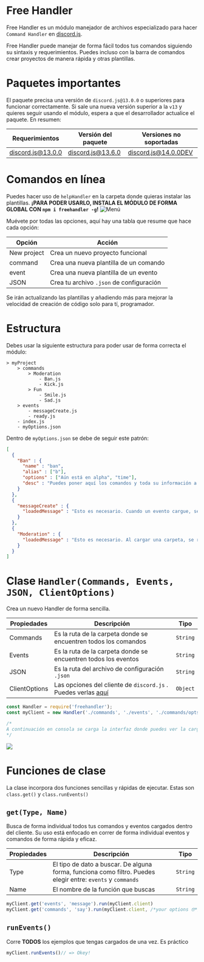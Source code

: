 # Free Handler
Free Handler es un módulo manejador de archivos especializado para hacer `Command Handler` en [discord.js](https://www.npmjs.com/package/discord.js).

Free Handler puede manejar de forma fácil todos tus comandos siguiendo su sintaxis y requerimientos.
Puedes incluso con la barra de comandos crear proyectos de manera rápida y otras plantillas.

# Paquetes importantes
El paquete precisa una versión de `discord.js@13.0.0` o superiores para funcionar correctamente. Si sale una nueva versión superior a la `v13` y quieres seguir usando el módulo, espera a que el desarrollador actualice el paquete.
En resumen:

| Requerimientos | Versión del paquete | Versiones no soportadas
| -- | -- | --
| [discord.js@13.0.0](https://www.npmjs.com/package/discord.js/v/13.0.0) | [discord.js@13.6.0](https://www.npmjs.com/package/discord.js/v/13.6.0) | [discord.js@14.0.0DEV](https://www.npmjs.com/package/discord.js/v/14.0.0-dev.1648515273-ac4bc3a)

# Comandos en línea
Puedes hacer uso de `helpHandler` en la carpeta donde quieras instalar las plantillas.
**¡PARA PODER USARLO, INSTALA EL MÓDULO DE FORMA GLOBAL CON `npm i freehandler -g`!**
![Menú](https://cdn.discordapp.com/attachments/779525789921705988/959180092406390855/unknown.png)

Muévete por todas las opciones, aquí hay una tabla que resume que hace cada opción:

| Opción | Acción |
| -- | -- |
| New project | Crea un nuevo proyecto funcional  |
| command | Crea una nueva plantilla de un comando
| event | Crea una nueva plantilla de un evento
| JSON | Crea tu archivo `.json` de configuración

 Se irán actualizando las plantillas y añadiendo más para mejorar la velocidad de creación de código solo para tí, programador.

 # Estructura
Debes usar la siguiente estructura para poder usar de forma correcta el módulo:
```
> myProject
	> commands
		> Moderation
			- Ban.js
			- Kick.js
		> Fun
			- Smile.js
			- Sad.js
	> events
		- messageCreate.js
		- ready.js
	- index.js
	- myOptions.json
```
Dentro de `myOptions.json` se debe de seguir este patrón:
```json
[
  {
    "Ban" : {
      "name" : "ban",
      "alias" : ["b"],
      "options" : ["Aún está en alpha", "time"],
      "desc" : "Puedes poner aquí los comandos y toda su información a partir de esta plantilla. Recuerda que el key del comando debe de ser el mismo que el del archivo. EJ: el archivo de este comando se llama Ban"
    }
  },
  {
    "messageCreate" : {
      "loadedMessage" : "Esto es necesario. Cuando un evento cargue, se reproducirá este mensaje. Pon el mismo nombre del archivo donde tenga el evento"
    }
  },
  {
    "Moderation" : {
      "loadedMessage" : "Esto es necesario. Al cargar una carpeta, se reproducirá este mensaje. Pon el mismo nombre de la carpeta dónde tengas los comandos"
    }
  }
]
```

 # Clase `Handler(Commands, Events, JSON, ClientOptions)`
 Crea un nuevo Handler de forma sencilla.

 | Propiedades | Descripción | Tipo
 | -- | -- | --
 | Commands | Es la ruta de la carpeta donde se encuentren todos los comandos | `String`
 | Events | Es la ruta de la carpeta donde se encuentren todos los eventos | `String`
 | JSON | Es la ruta del archivo de configuración `.json` | `String`
 | ClientOptions | Las opciones del cliente de `discord.js` . Puedes verlas [aquí](https://discord.js.org/#/docs/discord.js/stable/typedef/ClientOptions)| `Object`

 ```js
 const Handler = require('freehandler');
 const myClient = new Handler('./commands', './events', './commands/opts.json', {intents: 32767})// => Okey!

 /*
 A continuación en consola se carga la interfaz donde puedes ver la carga de todos los archivos
 */
 ```

 ![](https://cdn.discordapp.com/attachments/779525789921705988/959531537446105178/interfaz.png)

 # Funciones de clase
 La clase incorpora dos funciones sencillas y rápidas de ejecutar. Estas son `class.get()` y `class.runEvents()`

 ## `get(Type, Name)`
 Busca de forma individual todos tus comandos y eventos cargados dentro del cliente. Su uso está enfocado en correr de forma individual eventos y comandos de forma rápida y eficaz.

 | Propiedades | Descripción | Tipo |
 | -- | -- | -- |
 | Type | El tipo de dato a buscar. De alguna forma, funciona como filtro. Puedes elegir entre: `events` y `commands` | `String`
 | Name | El nombre de la función que buscas | `String`

 ```js
myClient.get('events', 'message').run(myClient.client)
myClient.get('commands', 'say').run(myClient.client, /*your options 🤓*/)
 ```
 ## `runEvents()`
 Corre **TODOS** los ejemplos que tengas cargados de una vez. Es práctico
 ```js
 myClient.runEvents()// => Okey!
 ```
